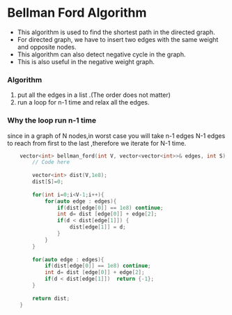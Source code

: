# Bellman Ford Algorithm

- This algorithm is used to find the shortest path in the directed graph.
- For directed graph, we have to insert two edges with the same weight and opposite nodes.
- This algorithm can also detect negative cycle in the graph.
- This is also useful in the negative weight graph.


### Algorithm 
1. put all the edges in a list .(The order does not matter)
2. run a loop for n-1 time and relax all the edges.

### Why the loop run n-1 time
since in a graph of N nodes,in worst case you will take n-1 edges N-1 edges to reach from first to the last ,therefore we iterate for N-1 time.

```cpp
    vector<int> bellman_ford(int V, vector<vector<int>>& edges, int S) {
        // Code here
        
        vector<int> dist(V,1e8);
        dist[S]=0;
        
        for(int i=0;i<V-1;i++){
            for(auto edge : edges){
                if(dist[edge[0]] == 1e8) continue;
                int d= dist [edge[0]] + edge[2];
                if(d < dist[edge[1]]) {
                    dist[edge[1]] = d;
                }
            }
        }
        
        for(auto edge : edges){
            if(dist[edge[0]] == 1e8) continue;
            int d= dist [edge[0]] + edge[2];
            if(d < dist[edge[1]])  return {-1};
        }
        
        return dist;
    }
```